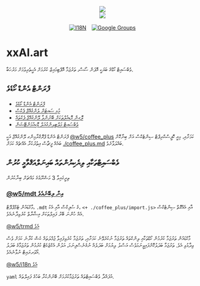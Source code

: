 <p align="center"><a href="https://xxai.art"><img src="https://cdn.jsdelivr.net/gh/xxai-art/doc/logo.svg"/></a><br/><a href="https://xxai.art"><img src="https://cdn.jsdelivr.net/gh/xxai-art/doc/xxai.svg"/></a></p><p align="center"><a href="https://github.com/xxai-art/doc#readme"><img alt="I18N" src="https://cdn.jsdelivr.net/gh/wactax/img/t.svg"/></a>　<a href="https://groups.google.com/u/0/g/xxai-art"><img alt="Google Groups" src="https://cdn.jsdelivr.net/gh/wactax/img/g-groups.svg"/></a></p>

# xxAI.art

ވެބްސައިޓް ކޯޑްގެ ބަޔަކީ އޮޕަން ސޯސް، ތަރުޖަމާ އޮޕްޓިމައިޒް ކުރުމަށް އެހީތެރިވުމަށް މަރުހަބާ.

## ފްރަންޓް އެންޑް ކޯޑެވެ

* [ފްރަންޓް އެންޑް ކޯޑެވެ](https://github.com/xxai-art/web)
* [މުޅި ސައިޓަށް ލެންގުއޭޖް ޕެކްސް](https://github.com/xxai-art/web/tree/main/i18n)
* [ލޮގިން މޮޑިއުލްތަކަށް ބޭނުންވާ ލޭންގުއޭޖް ޕެކްތައް](https://github.com/wacpkg/user/tree/main/ui.i18n)
* [ވެބްސައިޓް މަލްޓިލިންގުއަލް ޑޮކިއުމަންޓޭޝަން](https://github.com/xxai-doc)

ފްރަންޓް އެންޑް ޕްރޮގްރާމިންގ ލޭންގުއޭޖް އަކީ [@w5/coffee_plus](http://npmjs.com/@w5/coffee_plus) ކަމަށާއި، މިއީ ކޮފީސްކްރިޕްޓް ސިންޓެކްސް އަށް ބިނާކޮށް ބައެއް ފީޗާސް އިތުރުކުރާ އެއްޗެއް ކަމަށް [./coffee_plus.md](./coffee_plus.md) ބައްލަވާށެވެ.

## ވެބްސައިޓްތަކާއި ލިޔެކިޔުންތައް ބައިނަލްއަޤްވާމީ ކުރުން

ތިރީގައިވާ 3 މަޝްރޫޢުގެ މައްޗަށް ބިނާކުރުން

### [@w5/mdt އިން ލިބޭނެއެވެ](https://www.npmjs.com/package/@w5/mdt)

މާކްޑައުން ޓެމްޕްލޭޓް، `.mdt` ގެ ސުފިކްސް އާއި އެކު، `<+ ./coffee_plus/import.js>` އާއި އެއްގޮތް ސިންޓެކްސް އެއް ހުންނަ ބޭރު ފައިލްތަކަށް އިޝާރާތް ކުރެވިދާނެއެވެ.

[@w5/trmd އެވެ](https://www.npmjs.com/package/@w5/trmd)

މާކްޑައުން ތަރުޖަމާ ކުރުމުން ކޯޑްތަކާއި ލިންކްތައް ތަރުޖަމާ ނުކުރެވޭނެ ކަމަށާއި، ތަރުޖަމާ ކުރެވިފައިވާ ޖުމްލަތައް ކެޝް ކުރާނެ ކަމަށް ވެސް ވިދާޅުވި އެވެ. ތަރުޖަމާ ބަދަލުކޮށްފައިވީނަމަވެސް އަސްލު ލިޔުމަށް ބަދަލެއް ނުގެނެސްފިނަމަ، އަލުން އެކްޒެކެޓް ކުރުމުން ތަރުޖަމާގެ ބަދަލު އޯވަރރައިޓް ނުވާނެއެވެ.

[@w5/i18n އެވެ](https://www.npmjs.com/package/@w5/i18n)

`yaml` އުފައްދާ ވެބްސައިޓްތައް ތަރުޖަމާކުރުމަށް ބޭނުންކުރާ ބަހުގެ ފައިލްތައް.
